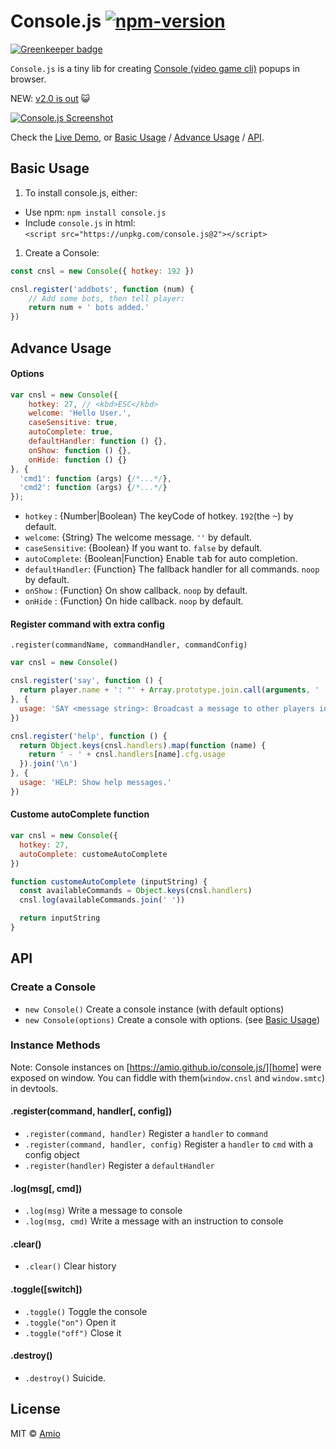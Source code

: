 # Console.js [![npm-version][npm-badge]][npm-link]

[![Greenkeeper badge](https://badges.greenkeeper.io/amio/console.js.svg)](https://greenkeeper.io/)

`Console.js` is a tiny lib for creating [Console (video game cli)](https://en.wikipedia.org/wiki/Console_(video_game_CLI)) popups in browser.

NEW: [v2.0 is out](https://github.com/amio/console.js/releases/tag/v2.0.0) 😺

[![Console.js Screenshot][screenshot]][home]

Check the [Live Demo][home], or [Basic Usage](#basic-usage) / [Advance Usage](#advance-usage) / [API](#api).

## Basic Usage

1. To install console.js, either:

  - Use npm: `npm install console.js`
  - Include `console.js` in html:  
    `<script src="https://unpkg.com/console.js@2"></script>`

1. Create a Console:

```javascript
const cnsl = new Console({ hotkey: 192 })

cnsl.register('addbots', function (num) {
    // Add some bots, then tell player:
    return num + ' bots added.'
})
```

## Advance Usage

#### Options

```javascript
var cnsl = new Console({
    hotkey: 27, // <kbd>ESC</kbd>
    welcome: 'Hello User.',
    caseSensitive: true,
    autoComplete: true,
    defaultHandler: function () {},
    onShow: function () {},
    onHide: function () {}
}, {
  'cmd1': function (args) {/*...*/},
  'cmd2': function (args) {/*...*/}
});
```

- `hotkey` : {Number|Boolean} The keyCode of hotkey. `192`(the <kbd>~</kbd>) by default.
- `welcome`: {String} The welcome message. `''` by default.
- `caseSensitive`: {Boolean} If you want to. `false` by default.
- `autoComplete`: {Boolean|Function} Enable <kbd>tab</kbd> for auto completion.
- `defaultHandler`: {Function} The fallback handler for all commands. `noop` by default.
- `onShow` : {Function} On show callback. `noop` by default.
- `onHide` : {Function} On hide callback. `noop` by default.

#### Register command with extra config

`.register(commandName, commandHandler, commandConfig)`

```javascript
var cnsl = new Console()

cnsl.register('say', function () {
  return player.name + ': "' + Array.prototype.join.call(arguments, ' ') + '"'
}, {
  usage: 'SAY <message string>: Broadcast a message to other players in the game.'
})

cnsl.register('help', function () {
  return Object.keys(cnsl.handlers).map(function (name) {
    return ' - ' + cnsl.handlers[name].cfg.usage
  }).join('\n')
}, {
  usage: 'HELP: Show help messages.'
})
```

#### Custome autoComplete function

```javascript
var cnsl = new Console({
  hotkey: 27,
  autoComplete: customeAutoComplete
})

function customeAutoComplete (inputString) {
  const availableCommands = Object.keys(cnsl.handlers)
  cnsl.log(availableCommands.join(' '))

  return inputString
}
```

## API

### Create a Console

- `new Console()` Create a console instance (with default options)
- `new Console(options)` Create a console with options. (see [Basic Usage](#basic-usage))

### Instance Methods

Note: Console instances on [https://amio.github.io/console.js/][home]
were exposed on window. You can fiddle with them(`window.cnsl` and `window.smtc`) in devtools.

#### .register(command, handler[, config])

- `.register(command, handler)` Register a `handler` to `command`
- `.register(command, handler, config)` Register a `handler` to `cmd` with a config object
- `.register(handler)` Register a `defaultHandler`

#### .log(msg[, cmd])

- `.log(msg)` Write a message to console
- `.log(msg, cmd)` Write a message with an instruction to console

#### .clear()

- `.clear()` Clear history

#### .toggle([switch])

- `.toggle()` Toggle the console
- `.toggle("on")` Open it
- `.toggle("off")` Close it

#### .destroy()

- `.destroy()` Suicide.

## License

MIT © [Amio][author]

[screenshot]: https://cloud.githubusercontent.com/assets/215282/9493105/e7e3ee38-4c2f-11e5-85cc-c24168e8c706.png
[npm-badge]:  https://img.shields.io/npm/v/console.js.svg?style=flat-square
[npm-link]:   https://www.npmjs.com/package/console.js
[author]:     https://github.com/amio
[home]:       https://amio.github.io/console.js/
